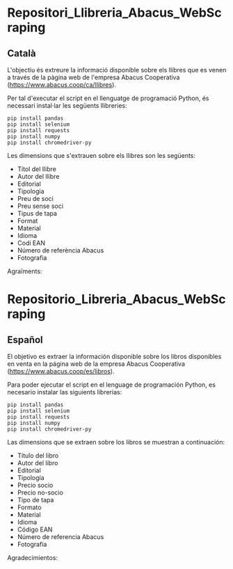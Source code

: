 # Repositori_Llibreria_Abacus_WebScraping
## Català

L'objectiu és extreure la informació disponible sobre els llibres que es venen a través de la pàgina web de l'empresa Abacus Cooperativa (https://www.abacus.coop/ca/llibres).

Per tal d'executar el script en el llenguatge de programació Python, és necessari instal·lar les següents llibreries:

```
pip install pandas
pip install selenium
pip install requests
pip install numpy
pip install chromedriver-py
```

Les dimensions que s'extrauen sobre els llibres son les següents:
- Títol del llibre
- Autor del llibre
- Editorial
- Tipologia
- Preu de soci
- Preu sense soci
- Tipus de tapa
- Format
- Material
- Idioma
- Codi EAN
- Número de referència Abacus
- Fotografia

Agraïments:


# Repositorio_Libreria_Abacus_WebScraping
## Español

El objetivo es extraer la información disponible sobre los libros disponibles en venta en la página web de la empresa Abacus Cooperativa (https://www.abacus.coop/es/libros).

Para poder ejecutar el script en el lenguage de programación Python, es necesario instalar las siguients librerias:

```
pip install pandas
pip install selenium
pip install requests
pip install numpy
pip install chromedriver-py
```

Las dimensions que se extraen sobre los libros se muestran a continuación:
- Título del libro
- Autor del libro
- Editorial
- Tipología
- Precio socio
- Precio no-socio
- Tipo de tapa
- Formato
- Material
- Idioma
- Código EAN
- Número de referencia Abacus
- Fotografia

Agradecimientos:


